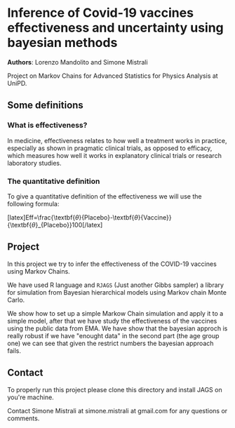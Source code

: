 # Inference of Covid-19 vaccines effectiveness and uncertainty using bayesian methods

**Authors**: Lorenzo Mandolito and Simone Mistrali 

Project on Markov Chains for Advanced Statistics for Physics Analysis at UniPD.

## Some definitions
### What is effectiveness? 

In medicine, effectiveness relates to how well a treatment works in practice, especially as shown in pragmatic clinical trials, as opposed to efficacy, which measures how well it works in explanatory clinical trials or research laboratory studies.

### The quantitative definition

To give a quantitative definition of the effectiveness we will use the following formula:

[latex]Eff=\frac{\textbf{$\theta$}{Placebo}-\textbf{$\theta$}{Vaccine}}{\textbf{$\theta$}_{Placebo}}100[/latex]

## Project
In this project we try to infer the effectiveness of the COVID-19 vaccines using Markov Chains.

We have used R language and `RJAGS` (Just another Gibbs sampler) a library for simulation from Bayesian hierarchical models using Markov chain Monte Carlo. 

We show how to set up a simple Markow Chain simulation and apply it to a simple model, after that we have study the effectiveness of the vaccines using the public data from EMA. We have show that the bayesian approch is really robust if we have "enought data" in the second part (the age group one) we can see that given the restrict numbers the bayesian approach fails.  

## Contact

To properly run this project please clone this directory and install JAGS on you're machine.

Contact Simone Mistrali at simone.mistrali at gmail.com for any questions or comments.

